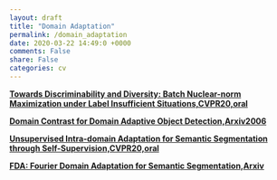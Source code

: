 ```yaml
---
layout: draft
title: "Domain Adaptation"
permalink: /domain_adaptation
date: 2020-03-22 14:49:0 +0000
comments: False
share: False
categories: cv
---
```



**[Towards Discriminability and Diversity:
Batch Nuclear-norm Maximization under Label Insufficient Situations,CVPR20,oral](https://arxiv.org/pdf/2003.12237.pdf)**

**[Domain Contrast for Domain Adaptive Object Detection,Arxiv2006](https://arxiv.org/pdf/2006.14863.pdf)**


**[Unsupervised Intra-domain Adaptation for Semantic Segmentation through Self-Supervision,CVPR20,oral](https://128.84.21.199/abs/2004.07703)**

**[FDA: Fourier Domain Adaptation for Semantic Segmentation,Arxiv](https://arxiv.org/pdf/2004.05498.pdf)**






